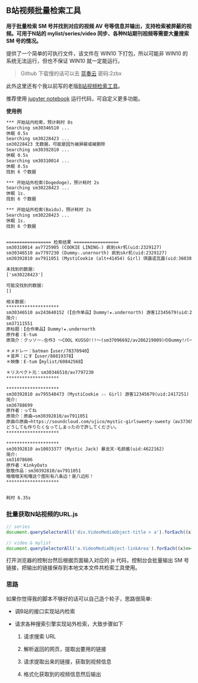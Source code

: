 ## B站视频批量检索工具

**用于批量检索 SM 号并找到对应的视频 AV 号等信息并输出，支持检索被屏蔽的视频。可用于N站的 mylist/series/video 同步、各种N站期刊视频等需要大量搜索 SM 号的情况。**

提供了一个简单的可执行文件，该文件在 WIN10 下打包，所以可能非 WIN10 的系统无法运行，但也不保证 WIN10 就一定能运行。

> Github 下载慢的话可以去 [蓝奏云](https://wwe.lanzous.com/b01c31m4j) 密码:2zbx

此外这里还有个我以前写的老版[B站视频检索工具](https://github.com/magicFeirl/Crawlers/tree/master/SM2AV)。

推荐使用 [jupyter notebook](https://jupyter.org/) 运行代码，可自定义更多功能。

**使用例**

```html
*** 开始站内检索，预计耗时 8s
Searching sm30346510 ...
休眠 0.5s
Searching sm30228423 ...
sm30228423 无数据，可能是因为被屏蔽或被删除
Searching sm30392810 ...
休眠 0.5s
Searching sm30310014 ...
休眠 0.5s
找到 6 个数据

*** 开始站外检索(Dogedoge)，预计耗时 2s
Searching sm30228423 ...
休眠 1s.
找到 6 个数据

*** 开始站外检索(Baidu)，预计耗时 2s
Searching sm30228423 ...
休眠 1s.
找到 6 个数据


================= 检索结果 =================
sm30310014 av7725905 (COOKIE LINING☆) 疯到skr机(uid:2329127)
sm30346510 av7797230 (Dummy☆.unernorth) 疯到skr机(uid:2329127)
sm30392810 av7911051 (MystiCookie (alt+41454) Girl) 琪露诺瓦露(uid:360389)

未找到的数据:
['sm30228423']

可能没找到的数据:
[]

相关数据:
********************
sm30346510 av243640152 (【合作单品】Dummy!★.undernorth) 游客12345679(uid:2417251)
简介:
sm37111551
原标题：【合作単品】Dummy!★.undernorth
原作者：E-tum
原简介：クッソー☆合作3 ～COOL KUSSO!!!～(sm37096692/av286219009)のDummy!パート単品です

＊メドレー：batman【user/78370940】
＊音声：にす【user/88819378】
＊映像：E-tum【mylist/60842568】

＊リスペクト元：sm30346510/av7797230
********************

********************
sm30392810 av795548473 (MystiCookie ☆☆ Girl) 游客12345679(uid:2417251)
简介:
sm36788699
原作者：ってね
原简介：原曲→sm30392810/av7911051
原曲の原曲→https://soundcloud.com/ujico/mystic-girlsweety-sweety（av3736568）
どうしても作りたくなってしまったので許してください。
********************

********************
sm30392810 av10033377 (Mystic Jack) 暴龙天-毛颜酱(uid:4622162)
简介:
sm31078606
原作者：KinkyOats
致敬作品：sm30392810/av7911051
哦哦哦天啦噜这个图形有八条边！是八边形！
********************


耗时 6.35s
```

### 批量获取N站视频的URL.js

```JavaScript
// series
document.querySelectorAll('div.VideoMediaObject-title > a').forEach((x)=>{console.log(x.href)});

// video & mylist 
document.querySelectorAll('a.VideoMediaObject-linkArea').forEach((x)=>{console.log(x.href)});
```

打开浏览器的控制台然后根据页面输入对应的 js 代码，控制台会批量输出 SM 号链接，把输出的链接保存到本地文本文件共检索工具使用。

### 思路

如果你觉得我的脚本不够好的话可以自己造个轮子，思路很简单:

* 调B站的接口实现站内检索

* 请求各种搜索引擎实现站外检索，大致步骤如下

  1. 请求搜索 URL

  2. 解析返回的网页，提取出要用的链接
  3. 请求提取出来的链接，获取到视频信息
  4. 格式化获取到的视频信息然后输出